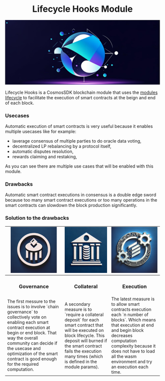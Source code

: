 <h1 align="center">Lifecycle Hooks Module</h1>

![IMG](./docs/logo.jpg)

Lifecycle Hooks is a CosmosSDK blockchain module that uses the [modules lifecycle](https://docs.cosmos.network/main/build/building-modules/beginblock-endblock) to facilitate the execution of smart contracts at the beign and end of each block. 


### Usecases

Automatic execution of smart contracts is very useful because it enables multiple usecases like for example:
- laverage consensus of multiple parties to do oracle data voting, 
- decentralized LP rebalancing by a protocol itself, 
- automatic disputes resolution, 
- rewards claiming and restaking,

As you can see there are multiple use cases that will be enabled with this module.

### Drawbacks

Automatic smart contract executions in consensus is a double edge sword because too many smart contract executions or too many operations in the smart contracts can slowdown the block production significantly. 

### Solution to the drawbacks

<table>
    <tr>
        <td align="center"><img src="./docs/icons/governance.jpg" height="150px"></td>
        <td align="center"><img src="./docs/icons/collateral.jpg" height="150px"></td>
        <td align="center"><img src="./docs/icons/execution.jpg" height="150px"></td>
    </tr>
    <tr>
        <th><h3 align="center">Governance</h3></th>
        <th><h3 align="center">Collateral</h3></th>
        <th><h3 align="center">Execution</h3></th>
    </tr>
    <tr>
        <td>
            The first messure to the issues is to involve `chain governance` to collectively vote on enabling each smart contract execution at begin or end block. That way the overall community can decide if the usecase and optimization of the smart contract is good enough for the required computation.
        </td>
        <td>
            A secondary measure is to `require a collateral deposit` for each smart contract that will be executed on block lifecycle. This deposit will burned if the smart contract fails the execution many times (which is defined in the module params). 
        </td>
        <td>
            The latest measure is to allow smart contracts execution each `n number of blocks`. Which means that execution at end and begin block decreases computation complexity because it does not have to load all the wasm environment and try an execution each time.
        </td>
    </tr>
</table>

